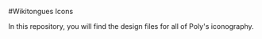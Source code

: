 #Wikitongues Icons

In this repository, you will find the design files for all of Poly's iconography.